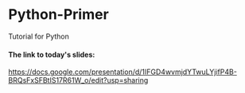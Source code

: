 # Python-Primer
Tutorial for Python

#### The link to today's slides:
https://docs.google.com/presentation/d/1IFGD4wvmjdYTwuLYjifP4B-BRQsFxSFBtIS17R61W_o/edit?usp=sharing
